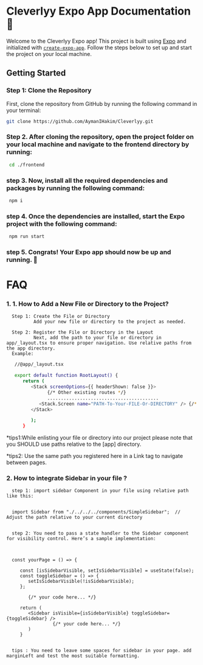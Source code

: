 # Cleverlyy Expo App Documentation 👋

Welcome to the Cleverlyy Expo app! This project is built using [Expo](https://expo.dev) and initialized with [`create-expo-app`](https://www.npmjs.com/package/create-expo-app). Follow the steps below to set up and start the project on your local machine.

## Getting Started

### Step 1: Clone the Repository

First, clone the repository from GitHub by running the following command in your terminal:

```bash
git clone https://github.com/AymanIHakim/Cleverlyy.git
```

### Step 2. After cloning the repository, open the project folder on your local machine and navigate to the frontend directory by running:

```bash
 cd ./frontend
```

### step 3. Now, install all the required dependencies and packages by running the following command:

```bash
 npm i
```

### step 4. Once the dependencies are installed, start the Expo project with the following command:

```bash
 npm run start
```

### step 5. Congrats! Your Expo app should now be up and running. 🎉

# FAQ

### 1. 1. How to Add a New File or Directory to the Project?

      Step 1: Create the File or Directory
              Add your new file or directory to the project as needed.

      Step 2: Register the File or Directory in the Layout
              Next, add the path to your file or directory in app/_layout.tsx to ensure proper navigation. Use relative paths from the app directory.
      Example:

```bash
   //@app/_layout.tsx

   export default function RootLayout() {
      return (
         <Stack screenOptions={{ headerShown: false }}>
               {/* Other existing routes */}
               .........................................
            <Stack.Screen name="PATH-To-Your-FILE-Or-DIRECTORY" /> {/* Use this path for navigation */}
         </Stack>

         );
      }

```

\*tips1:While enlisting your file or directory into our project please note that you SHOULD use paths relative to the [app] directory.

\*tips2: Use the same path you registered here in a Link tag to navigate between pages.

### 2. How to integrate Sidebar in your file ?

      step 1: import sidebar Component in your file using relative path like this:


      import Sidebar from "./../../../components/SimpleSidebar";  // Adjust the path relative to your current directory


      step 2: You need to pass a state handler to the Sidebar component for visibility control. Here’s a sample implementation:



      const yourPage = () => {

         const [isSidebarVisible, setIsSidebarVisible] = useState(false);
         const toggleSidebar = () => {
            setIsSidebarVisible(!isSidebarVisible);
         };

            {/* your code here... */}

         return (
            <Sidebar isVisible={isSidebarVisible} toggleSidebar={toggleSidebar} />
                     {/* your code here... */}
            )
         }


      tips : You need to leave some spaces for sidebar in your page. add marginLeft and test the most suitable formatting.
